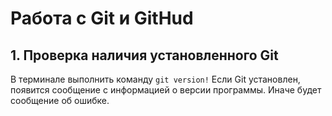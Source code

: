 # Работа с Git и GitHud #
## 1. Проверка наличия установленного Git ##
В терминале выполнить команду `git version!`
Если Git установлен, появится сообщение с информацией о версии программы. Иначе будет сообщение об ошибке.


